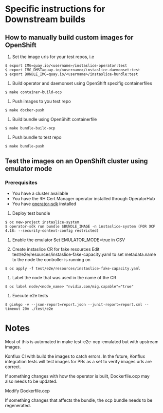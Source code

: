 # Specific instructions for Downstream builds

## How to manually build custom images for OpenShift

1. Set the image urls for your test repos, i.e
```console
$ export IMG=quay.io/<username>/instaslice-operator:test
$ export IMG_DMST=quay.io/<username>/instaslice-daemonset:test
$ export BUNDLE_IMG=quay.io/<username>/instaslice-bundle:test
```
1. Build operator and daemonset using OpenShift specifig containerfiles
```console
$ make container-build-ocp
```
1. Push images to you test repo
```console
$ make docker-push
```
1. Build bundle using OpenShift containerfile
```console
$ make bundle-build-ocp
```
1. Push bundle to test repo
``` console
$ make bundle-push
```
## Test the images on an OpenShift cluster using emulator mode

### Prerequisites
- You have a cluster available
- You have the RH Cert Manager operator installed through OperatorHub
- You have [operator-sdk](https://sdk.operatorframework.io/docs/installation/) installed 

1. Deploy test bundle
```console
$ oc new-project instaslice-system
$ operator-sdk run bundle $BUNDLE_IMAGE -n instaslice-system (FOR OCP 4.18: --security-context-config restricted)
```
1. Enable the emulator
Set EMULATOR_MODE=true in CSV

1. Create instaslice CR for fake resources
Edit test/e2e/resources/instaslice-fake-capacity.yaml to set metadata.name to the node the controller is running on
```console
$ oc apply -f test/e2e/resources/instaslice-fake-capacity.yaml
```
1. Label the node that was used in the name of the CR
```console
$ oc label node/<node_name> "nvidia.com/mig.capable"="true"
```
1. Execute e2e tests
```console
$ ginkgo -v --json-report=report.json --junit-report=report.xml --timeout 20m ./test/e2e
```

# Notes

Most of this is automated in make test-e2e-ocp-emulated but with upstream images.

Konflux CI with build the images to catch errors.  In the future, Konflux integration tests will test images for PRs as a set to verify images urls are correct.

If something changes with how the operator is built, Dockerfile.ocp may also needs to be updated.

Modify Dockerfile.ocp

If something changes that affects the bundle, the ocp bundle needs to be regenerated.


